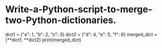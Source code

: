 # Write-a-Python-script-to-merge-two-Python-dictionaries.

dict1 = {"a": 1, "b": 2, "c": 3}
dict2 = {"d": 4, "e": 5, "f": 6}
merged_dict = {**dict1, **dict2}
print(merged_dict)
